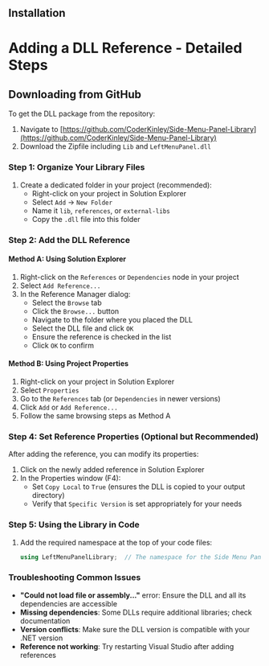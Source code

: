 ## Installation
# Adding a DLL Reference - Detailed Steps

## Downloading from GitHub
To get the DLL package from the repository:
1. Navigate to [https://github.com/CoderKinley/Side-Menu-Panel-Library](https://github.com/CoderKinley/Side-Menu-Panel-Library)
2. Download the Zipfile including `Lib` and `LeftMenuPanel.dll`

### Step 1: Organize Your Library Files
1. Create a dedicated folder in your project (recommended):
   * Right-click on your project in Solution Explorer
   * Select `Add` → `New Folder`
   * Name it `lib`, `references`, or `external-libs`
   * Copy the `.dll` file into this folder

### Step 2: Add the DLL Reference
#### Method A: Using Solution Explorer
1. Right-click on the `References` or `Dependencies` node in your project
2. Select `Add Reference...`
3. In the Reference Manager dialog:
   * Select the `Browse` tab
   * Click the `Browse...` button
   * Navigate to the folder where you placed the DLL
   * Select the DLL file and click `OK`
   * Ensure the reference is checked in the list
   * Click `OK` to confirm

#### Method B: Using Project Properties
1. Right-click on your project in Solution Explorer
2. Select `Properties`
3. Go to the `References` tab (or `Dependencies` in newer versions)
4. Click `Add` or `Add Reference...`
5. Follow the same browsing steps as Method A

### Step 4: Set Reference Properties (Optional but Recommended)
After adding the reference, you can modify its properties:
1. Click on the newly added reference in Solution Explorer
2. In the Properties window (F4):
   * Set `Copy Local` to `True` (ensures the DLL is copied to your output directory)
   * Verify that `Specific Version` is set appropriately for your needs

### Step 5: Using the Library in Code
1. Add the required namespace at the top of your code files:
   ```csharp
   using LeftMenuPanelLibrary;  // The namespace for the Side Menu Panel Library
   ```

### Troubleshooting Common Issues
- **"Could not load file or assembly..."** error: Ensure the DLL and all its dependencies are accessible
- **Missing dependencies**: Some DLLs require additional libraries; check documentation
- **Version conflicts**: Make sure the DLL version is compatible with your .NET version
- **Reference not working**: Try restarting Visual Studio after adding references
